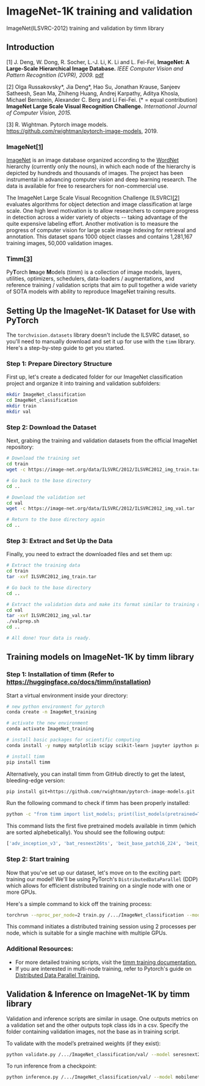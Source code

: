 # ImageNet-1K training and validation
ImageNet(ILSVRC-2012) training and validation by timm library

## Introduction
[1] J. Deng, W. Dong, R. Socher, L.-J. Li, K. Li and L. Fei-Fei, **ImageNet: A Large-Scale Hierarchical Image Database.** *IEEE Computer Vision and Pattern Recognition (CVPR), 2009.* [pdf](https://image-net.org/static_files/papers/imagenet_cvpr09.pdf) 

[2] Olga Russakovsky*, Jia Deng*, Hao Su, Jonathan Krause, Sanjeev Satheesh, Sean Ma, Zhiheng Huang, Andrej Karpathy, Aditya Khosla, Michael Bernstein, Alexander C. Berg and Li Fei-Fei. (* = equal contribution) **ImageNet Large Scale Visual Recognition Challenge.** *International Journal of Computer Vision, 2015.*

[3] R. Wightman. Pytorch image models. https://github.com/rwightman/pytorch-image-models, 2019.


### ImageNet[[1]](1)

[ImageNet](https://image-net.org/index.php) is an image database organized according to the [WordNet](https://wordnet.princeton.edu/) hierarchy (currently only the nouns), in which each node of the hierarchy is depicted by hundreds and thousands of images. The project has been instrumental in advancing computer vision and deep learning research. The data is available for free to researchers for non-commercial use.

The ImageNet Large Scale Visual Recognition Challenge (ILSVRC)[[2]](2) evaluates algorithms for object detection and image classification at large scale. One high level motivation is to allow researchers to compare progress in detection across a wider variety of objects -- taking advantage of the quite expensive labeling effort. Another motivation is to measure the progress of computer vision for large scale image indexing for retrieval and annotation. This dataset spans 1000 object classes and contains 1,281,167 training images, 50,000 validation images.

### Timm[[3]](3)
Py**T**orch **Im**age **M**odels (timm) is a collection of image models, layers, utilities, optimizers, schedulers, data-loaders / augmentations, and reference training / validation scripts that aim to pull together a wide variety of SOTA models with ability to reproduce ImageNet training results.


## Setting Up the ImageNet-1K Dataset for Use with PyTorch

The `torchvision.datasets` library doesn't include the ILSVRC dataset, so you'll need to manually download and set it up for use with the `timm` library. Here's a step-by-step guide to get you started.

### Step 1: Prepare Directory Structure

First up, let's create a dedicated folder for our ImageNet classification project and organize it into training and validation subfolders:

```bash
mkdir ImageNet_classification
cd ImageNet_classification
mkdir train
mkdir val
```

### Step 2: Download the Dataset

Next, grabing the training and validation datasets from the official ImageNet repository:

```bash
# Download the training set
cd train
wget -c https://image-net.org/data/ILSVRC/2012/ILSVRC2012_img_train.tar

# Go back to the base directory
cd ..

# Download the validation set
cd val
wget -c https://image-net.org/data/ILSVRC/2012/ILSVRC2012_img_val.tar

# Return to the base directory again
cd ..
```

### Step 3: Extract and Set Up the Data

Finally, you need to extract the downloaded files and set them up:

```bash
# Extract the training data
cd train
tar -xvf ILSVRC2012_img_train.tar

# Go back to the base directory
cd ..

# Extract the validation data and make its format similar to training data
cd val
tar -xvf ILSVRC2012_img_val.tar
./valprep.sh
cd ..

# All done! Your data is ready.
```

## Training models on ImageNet-1K by timm library

### Step 1: Installation of timm (Refer to https://huggingface.co/docs/timm/installation)

Start a virtual environment inside your directory:

```bash
# new python environment for pytorch
conda create -n ImageNet_training

# activate the new environment
conda activate ImageNet_training

# install basic packages for scientific computing
conda install -y numpy matplotlib scipy scikit-learn jupyter ipython pandas

# install timm
pip install timm

```
Alternatively, you can install timm from GitHub directly to get the latest, bleeding-edge version:
```bash
pip install git+https://github.com/rwightman/pytorch-image-models.git
```
Run the following command to check if timm has been properly installed:
```bash
python -c "from timm import list_models; print(list_models(pretrained=True)[:5])"
```
This command lists the first five pretrained models available in timm (which are sorted alphebetically). You should see the following output:
```bash
['adv_inception_v3', 'bat_resnext26ts', 'beit_base_patch16_224', 'beit_base_patch16_224_in22k', 'beit_base_patch16_384']
```

### Step 2: Start training

Now that you've set up our dataset, let's move on to the exciting part: training our model! We'll be using PyTorch's `DistributedDataParallel` (DDP) which allows for efficient distributed training on a single node with one or more GPUs.

Here's a simple command to kick off the training process:
```bash
torchrun --nproc_per_node=2 train.py /.../ImageNet_classification --model seresnet34 --sched cosine --epochs 150 --warmup-epochs 5 --lr 0.4 --reprob 0.5 --remode pixel --batch-size 256 --amp -j 4
```
This command initiates a distributed training session using 2 processes per node, which is suitable for a single machine with multiple GPUs.

### Additional Resources:
- For more detailed training scripts, visit the [timm training documentation.](https://huggingface.co/docs/timm/training_script)
- If you are interested in multi-node training, refer to Pytorch's guide on [Distributed Data Parallel Training.](https://pytorch.org/tutorials/intermediate/ddp_series_multinode.html)

## Validation & Inference on ImageNet-1K by timm library

Validation and inference scripts are similar in usage. One outputs metrics on a validation set and the other outputs topk class ids in a csv. Specify the folder containing validation images, not the base as in training script.

To validate with the model’s pretrained weights (if they exist):
```bash
python validate.py /.../ImageNet_classification/val/ --model seresnext26_32x4d --pretrained
```
To run inference from a checkpoint:
```bash
python inference.py /.../ImageNet_classification/val/ --model mobilenetv3_large_100 --checkpoint ./output/train/model_best.pth.tar
```
